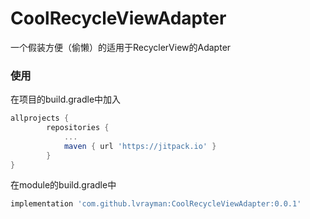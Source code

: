 # CoolRecycleViewAdapter
一个假装方便（偷懒）的适用于RecyclerView的Adapter

### 使用

在项目的build.gradle中加入

```groovy
allprojects {
		repositories {
			...
			maven { url 'https://jitpack.io' }
		}
}
```

在module的build.gradle中

```groovy
implementation 'com.github.lvrayman:CoolRecycleViewAdapter:0.0.1'
```

